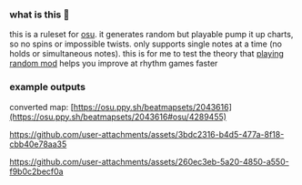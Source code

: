 ### what is this 🤔

this is a ruleset for [osu](https://github.com/ppy/osu). it generates random but playable pump it up charts, so no spins or impossible twists. only supports single notes at a time (no holds or simultaneous notes).
this is for me to test the theory that [playing random mod](https://iidx.org/intermediate/tips#justification-for-always-using-random) helps you improve at rhythm games faster

### example outputs

converted map: [https://osu.ppy.sh/beatmapsets/2043616](https://osu.ppy.sh/beatmapsets/2043616#osu/4289455)

https://github.com/user-attachments/assets/3bdc2316-b4d5-477a-8f18-cbb40e78aa35

https://github.com/user-attachments/assets/260ec3eb-5a20-4850-a550-f9b0c2becf0a
